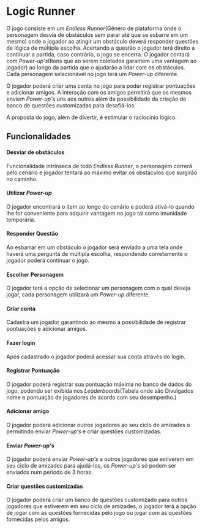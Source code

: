 # Logic Runner
O jogo consiste em um *Endless Runner*(Gênero de plataforma onde o personagem desvia de obstáculos sem parar até que se esbarre em um mesmo) onde o jogador ao atingir um obstáculo deverá responder questões de lógica de múltipla escolha. Acertando a questão o jogador terá direito a continuar a partida, caso contrário, o jogo se encerra. O jogador contará com *Power-up's*(Itens que ao serem coletados garantem uma vantagem ao jogador) ao longo da partida que o ajudarão a lidar com os obstáculos. Cada personagem selecionável no jogo terá um *Power-up* diferente.

O jogador poderá criar uma conta no jogo para poder registrar pontuações e adicionar amigos. A interação com os amigos permitirá que os mesmos enviem *Power-up's* uns aos outros além da possibilidade da criação de banco de questões customizadas para desafiá-los.

A proposta do jogo, além de divertir, é estimular o raciocínio lógico.

## Funcionalidades

#### Desviar de obstáculos
Funcionalidade intrínseca de todo *Endless Runner*, o personagem correrá pelo cenário e jogador tentará ao máximo evitar os obstáculos que surgirão no caminho.
#### Utilizar *Power-up*
O jogador encontrará o item ao longo do cenário e poderá ativá-lo quando lhe for conveniente para adquirir vantagem no jogo tal como imunidade temporária.
#### Responder Questão
Ao esbarrar em um obstáculo o jogador será enviado a uma tela onde haverá uma pergunta de múltipla escolha, respondendo corretamente o jogador poderá continuar o jogo.
#### Escolher Personagem
O jogador terá a opção de selecionar um personagem com o qual deseja jogar, cada personagem utilizará um *Power-up* diferente.
#### Criar conta
Cadastra um jogador garantindo ao mesmo a possibilidade de registrar pontuações e adicionar amigos.
#### Fazer login
Após cadastrado o jogador poderá acessar sua conta através do login.
#### Registrar Pontuação
O jogador poderá registrar sua pontuação máxima no banco de dados do jogo, podendo ser exibida nos *Leaderboards*(Tabela onde são Divulgados nome e pontuação de jogadores de acordo com seu desempenho.)
#### Adicionar amigo
O jogador poderá adicionar outros jogadores ao seu ciclo de amizades o permitindo enviar *Power-up's* e criar questões customizadas.
#### Enviar *Power-up's*
O jogador poderá enviar *Power-up's* a outros jogadores que estiverem em seu ciclo de amizades para ajudá-los, os *Power-up's* só podem ser enviados num período de 3 horas.
#### Criar questões customizadas
O jogador poderá criar um banco de questões customizado para outros jogadores que estiverem em seu ciclo de amizades, o jogador terá a opção de jogar com as questões fornecidas pelo jogo ou jogar com as questões fornecidas pelos amigos.
